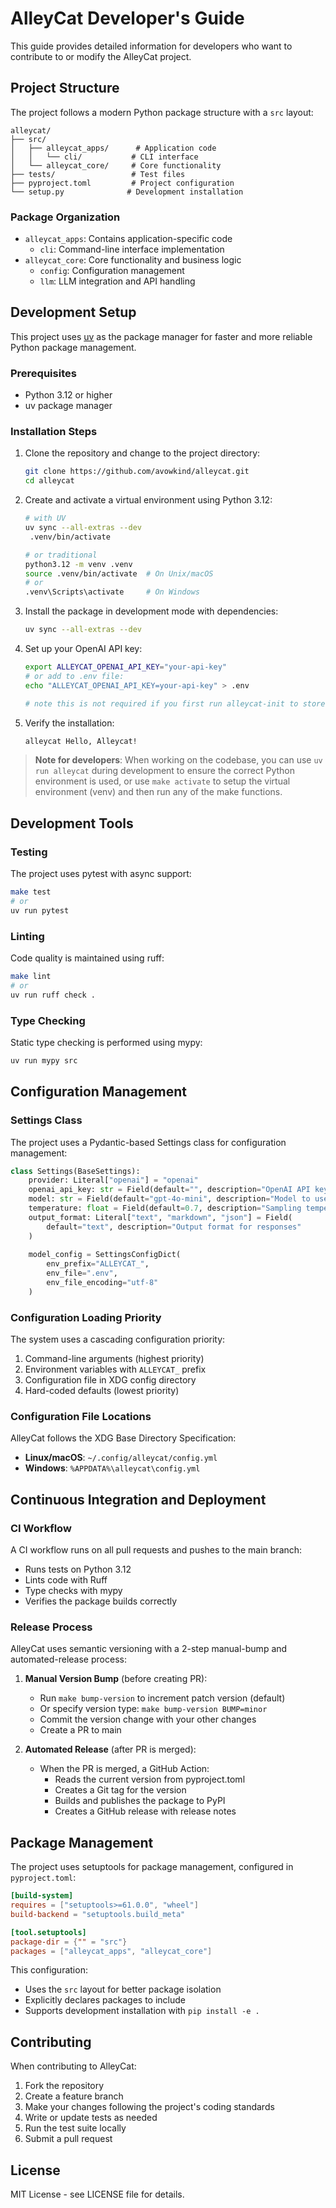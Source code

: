 # AlleyCat Developer's Guide

This guide provides detailed information for developers who want to contribute to or modify the AlleyCat project.

## Project Structure

The project follows a modern Python package structure with a `src` layout:

```plaintext
alleycat/
├── src/
│   ├── alleycat_apps/      # Application code
│   │   └── cli/           # CLI interface
│   └── alleycat_core/     # Core functionality
├── tests/                 # Test files
├── pyproject.toml         # Project configuration
└── setup.py              # Development installation
```

### Package Organization

- `alleycat_apps`: Contains application-specific code
  - `cli`: Command-line interface implementation
- `alleycat_core`: Core functionality and business logic
  - `config`: Configuration management
  - `llm`: LLM integration and API handling

## Development Setup

This project uses [uv](https://github.com/astral-sh/uv) as the package manager for faster and more reliable Python package management.

### Prerequisites

- Python 3.12 or higher
- uv package manager

### Installation Steps

1. Clone the repository and change to the project directory:

   ```bash
   git clone https://github.com/avowkind/alleycat.git
   cd alleycat
   ```

2. Create and activate a virtual environment using Python 3.12:

   ```bash
   # with UV
   uv sync --all-extras --dev
	.venv/bin/activate

   # or traditional
   python3.12 -m venv .venv
   source .venv/bin/activate  # On Unix/macOS
   # or
   .venv\Scripts\activate     # On Windows
   ```

3. Install the package in development mode with dependencies:

   ```bash
   uv sync --all-extras --dev
   ```

4. Set up your OpenAI API key:

   ```bash
   export ALLEYCAT_OPENAI_API_KEY="your-api-key"
   # or add to .env file:
   echo "ALLEYCAT_OPENAI_API_KEY=your-api-key" > .env

   # note this is not required if you first run alleycat-init to store your key in the config settings
   ```

5. Verify the installation:

   ```bash
   alleycat Hello, Alleycat!
   ```

> **Note for developers**: When working on the codebase, you can use `uv run alleycat` during development to ensure the correct Python environment is used, or use `make activate` to setup the virtual environment (venv) and then run any of the make functions.

## Development Tools

### Testing

The project uses pytest with async support:

```bash
make test 
# or 
uv run pytest
```

### Linting

Code quality is maintained using ruff:

```bash
make lint
# or
uv run ruff check .
```

### Type Checking

Static type checking is performed using mypy:

```bash
uv run mypy src
```

## Configuration Management

### Settings Class

The project uses a Pydantic-based Settings class for configuration management:

```python
class Settings(BaseSettings):
    provider: Literal["openai"] = "openai"
    openai_api_key: str = Field(default="", description="OpenAI API key")
    model: str = Field(default="gpt-4o-mini", description="Model to use")
    temperature: float = Field(default=0.7, description="Sampling temperature", ge=0.0, le=2.0)
    output_format: Literal["text", "markdown", "json"] = Field(
        default="text", description="Output format for responses"
    )
    
    model_config = SettingsConfigDict(
        env_prefix="ALLEYCAT_",
        env_file=".env",
        env_file_encoding="utf-8"
    )
```

### Configuration Loading Priority

The system uses a cascading configuration priority:

1. Command-line arguments (highest priority)
2. Environment variables with `ALLEYCAT_` prefix
3. Configuration file in XDG config directory
4. Hard-coded defaults (lowest priority)

### Configuration File Locations

AlleyCat follows the XDG Base Directory Specification:

- **Linux/macOS**: `~/.config/alleycat/config.yml`
- **Windows**: `%APPDATA%\alleycat\config.yml`

## Continuous Integration and Deployment

### CI Workflow

A CI workflow runs on all pull requests and pushes to the main branch:

- Runs tests on Python 3.12
- Lints code with Ruff
- Type checks with mypy
- Verifies the package builds correctly

### Release Process

AlleyCat uses semantic versioning with a 2-step manual-bump and automated-release process:

1. **Manual Version Bump** (before creating PR):
   - Run `make bump-version` to increment patch version (default)
   - Or specify version type: `make bump-version BUMP=minor`
   - Commit the version change with your other changes
   - Create a PR to main

2. **Automated Release** (after PR is merged):
   - When the PR is merged, a GitHub Action:
     - Reads the current version from pyproject.toml
     - Creates a Git tag for the version
     - Builds and publishes the package to PyPI
     - Creates a GitHub release with release notes

## Package Management

The project uses setuptools for package management, configured in `pyproject.toml`:

```toml
[build-system]
requires = ["setuptools>=61.0.0", "wheel"]
build-backend = "setuptools.build_meta"

[tool.setuptools]
package-dir = {"" = "src"}
packages = ["alleycat_apps", "alleycat_core"]
```

This configuration:

- Uses the `src` layout for better package isolation
- Explicitly declares packages to include
- Supports development installation with `pip install -e .`

## Contributing

When contributing to AlleyCat:

1. Fork the repository
2. Create a feature branch
3. Make your changes following the project's coding standards
4. Write or update tests as needed
5. Run the test suite locally
6. Submit a pull request

## License

MIT License - see LICENSE file for details.

